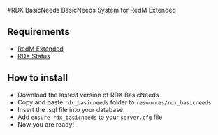 #RDX BasicNeeds
BasicNeeds System for RedM Extended

## Requirements
- [RedM Extended](https://github.com/ThymonA/redm_extended)
- [RDX Status]()

## How to install
* Download the lastest version of RDX BasicNeeds
* Copy and paste ```rdx_basicneeds``` folder to ```resources/rdx_basicneeds```
* Insert the .sql file into your database.
* Add ```ensure rdx_basicneeds``` to your ```server.cfg``` file
* Now you are ready!
